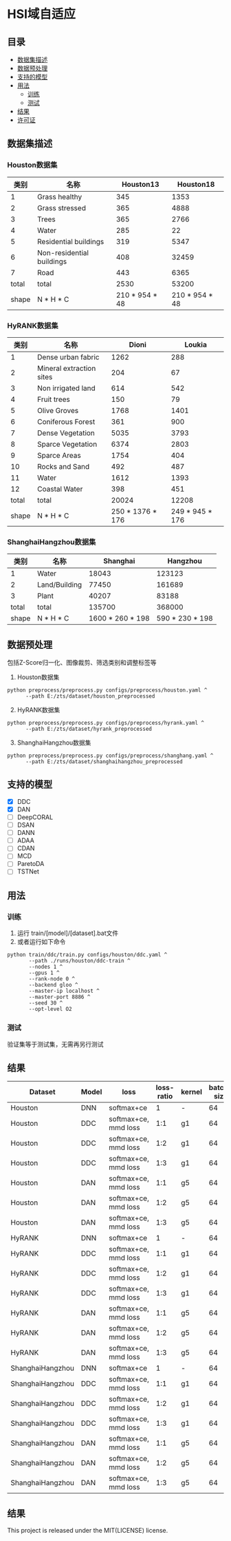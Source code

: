 # HSI域自适应

## 目录

- [数据集描述](#a-namedatasetsa-)
- [数据预处理](#a-namepreprocessa-)
- [支持的模型](#a-namemodelsa-)
- [用法](#a-nameusagea-)
    - [训练](#a-nameusage-traina-)
    - [测试](#a-nameusage-testa-)
- [结果](#a-nameresulta-)
- [许可证](#a-namelicensea-)

## <a name="datasets"></a> 数据集描述

### <a name="datasets-houston"></a> Houston数据集

| 类别    | 名称                        | Houston13      | Houston18      |
|-------|---------------------------|----------------|----------------|
| 1     | Grass healthy             | 345            | 1353           |
| 2     | Grass stressed            | 365            | 4888           |
| 3     | Trees                     | 365            | 2766           |
| 4     | Water                     | 285            | 22             |
| 5     | Residential buildings     | 319            | 5347           |
| 6     | Non-residential buildings | 408            | 32459          |
| 7     | Road                      | 443            | 6365           |
| total | total                     | 2530           | 53200          |
| shape | N * H * C                 | 210 * 954 * 48 | 210 * 954 * 48 |

### <a name="datasets-hyrank"></a> HyRANK数据集

| 类别    | 名称                       | Dioni            | Loukia          |
|-------|--------------------------|------------------|-----------------|
| 1     | Dense urban fabric       | 1262             | 288             |
| 2     | Mineral extraction sites | 204              | 67              |
| 3     | Non irrigated land       | 614              | 542             |
| 4     | Fruit trees              | 150              | 79              |
| 5     | Olive Groves             | 1768             | 1401            |
| 6     | Coniferous Forest        | 361              | 900             |
| 7     | Dense Vegetation         | 5035             | 3793            |
| 8     | Sparce Vegetation        | 6374             | 2803            |
| 9     | Sparce Areas             | 1754             | 404             |
| 10    | Rocks and Sand           | 492              | 487             |
| 11    | Water                    | 1612             | 1393            |
| 12    | Coastal Water            | 398              | 451             |
| total | total                    | 20024            | 12208           |  
| shape | N * H * C                | 250 * 1376 * 176 | 249 * 945 * 176 |  

### <a name="datasets-shanghang"></a> ShanghaiHangzhou数据集

| 类别    | 名称            | Shanghai         | Hangzhou        |
|-------|---------------|------------------|-----------------|
| 1     | Water         | 18043            | 123123          |
| 2     | Land/Building | 77450            | 161689          |
| 3     | Plant         | 40207            | 83188           |
| total | total         | 135700           | 368000          |  
| shape | N * H * C     | 1600 * 260 * 198 | 590 * 230 * 198 |

## <a name="preprocess"></a> 数据预处理

包括Z-Score归一化、图像裁剪、筛选类别和调整标签等

1. Houston数据集

```shell
python preprocess/preprocess.py configs/preprocess/houston.yaml ^
      --path E:/zts/dataset/houston_preprocessed
```

2. HyRANK数据集

```shell
python preprocess/preprocess.py configs/preprocess/hyrank.yaml ^
      --path E:/zts/dataset/hyrank_preprocessed
```

3. ShanghaiHangzhou数据集

```shell
python preprocess/preprocess.py configs/preprocess/shanghang.yaml ^
      --path E:/zts/dataset/shanghaihangzhou_preprocessed
```

## <a name="models"></a> 支持的模型

- [x] DDC
- [x] DAN
- [ ] DeepCORAL
- [ ] DSAN
- [ ] DANN
- [ ] ADAA
- [ ] CDAN
- [ ] MCD
- [ ] ParetoDA
- [ ] TSTNet

## <a name="usage"></a> 用法

### <a name="usage-train"></a> 训练

1. 运行 train/[model]/[dataset].bat文件
2. 或者运行如下命令

 ```shell
python train/ddc/train.py configs/houston/ddc.yaml ^
        --path ./runs/houston/ddc-train ^
        --nodes 1 ^
        --gpus 1 ^
        --rank-node 0 ^
        --backend gloo ^
        --master-ip localhost ^
        --master-port 8886 ^
        --seed 30 ^
        --opt-level O2
```

### <a name="usage-test"></a> 测试

验证集等于测试集，无需再另行测试

## <a name="result"></a> 结果

| Dataset          | Model | loss                 | loss-ratio | kernel | batch-size | OA-best | OA-worst |
|------------------|-------|----------------------|------------|--------|------------|---------|----------|
| Houston          | DNN   | softmax+ce           | 1          | -      | 64         | 0.739   | 0.738    |
| Houston          | DDC   | softmax+ce, mmd loss | 1:1        | g1     | 64         | 0.719   | 0.693    |
| Houston          | DDC   | softmax+ce, mmd loss | 1:2        | g1     | 64         | 0.733   | 0.675    |
| Houston          | DDC   | softmax+ce, mmd loss | 1:3        | g1     | 64         | 0.704   | 0.674    |
| Houston          | DAN   | softmax+ce, mmd loss | 1:1        | g5     | 64         | 0.722   | 0.655    |
| Houston          | DAN   | softmax+ce, mmd loss | 1:2        | g5     | 64         | 0.731   | 0.595    |
| Houston          | DAN   | softmax+ce, mmd loss | 1:3        | g5     | 64         | 0.683   | 0.670    |
| HyRANK           | DNN   | softmax+ce           | 1          | -      | 64         | 0.506   | 0.504    |   
| HyRANK           | DDC   | softmax+ce, mmd loss | 1:1        | g1     | 64         | 0.507   | 0.503    |   
| HyRANK           | DDC   | softmax+ce, mmd loss | 1:2        | g1     | 64         | 0.501   | 0.482    |   
| HyRANK           | DDC   | softmax+ce, mmd loss | 1:3        | g1     | 64         | 0.513   | 0.496    |   
| HyRANK           | DAN   | softmax+ce, mmd loss | 1:1        | g5     | 64         | 0.524   | 0.517    |   
| HyRANK           | DAN   | softmax+ce, mmd loss | 1:2        | g5     | 64         | 0.507   | 0.487    |   
| HyRANK           | DAN   | softmax+ce, mmd loss | 1:3        | g5     | 64         | 0.507   | 0.487    |   
| ShanghaiHangzhou | DNN   | softmax+ce           | 1          | -      | 64         | 0.921   | -        |   
| ShanghaiHangzhou | DDC   | softmax+ce, mmd loss | 1:1        | g1     | 64         | 0.929   | -        |   
| ShanghaiHangzhou | DDC   | softmax+ce, mmd loss | 1:2        | g1     | 64         | 0.942   | -        |   
| ShanghaiHangzhou | DDC   | softmax+ce, mmd loss | 1:3        | g1     | 64         | 0.924   | -        |   
| ShanghaiHangzhou | DAN   | softmax+ce, mmd loss | 1:1        | g5     | 64         | 0.928   | -        |   
| ShanghaiHangzhou | DAN   | softmax+ce, mmd loss | 1:2        | g5     | 64         | 0.910   | -        |   
| ShanghaiHangzhou | DAN   | softmax+ce, mmd loss | 1:3        | g5     | 64         | 0.910   | -        |   

## <a name="license"></a> 结果

This project is released under the MIT(LICENSE) license.